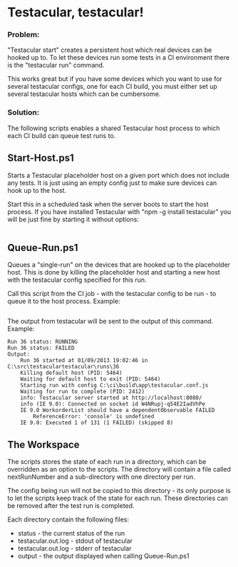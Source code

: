 # Testacular, testacular!

### Problem:
"Testacular start" creates a persistent host which real devices can be hooked up to.
To let these devices run some tests in a CI environment there is the "testacular run" command.

This works great but if you have some devices which you want to use for several testacular configs,
one for each CI build, you must either set up several testacular hosts which can be cumbersome.

### Solution:
The following scripts enables a shared Testacular host process to which each CI build can queue 
test runs to. 


## Start-Host.ps1

Starts a Testacular placeholder host on a given port which does not include any tests.
It is just using an empty config just to make sure devices can hook up to the host.

Start this in a scheduled task when the server boots to start the host process.
If you have installed Testacular with "npm -g install testacular" you will be just fine by starting it without options:

```.\Start-Host.ps1
```

## Queue-Run.ps1

Queues a "single-run" on the devices that are hooked up to the placeholder host.
This is done by killing the placeholder host and starting a new host with the testacular config specified for this run.

Call this script from the CI job - with the testacular config to be run - to queue it to the host process.
Example:

```Queue-Run.ps1 c:\ci\build\app\testacular.conf.js
```

The output from testacular will be sent to the output of this command.
Example:

```Run 36 is waiting for available executor
Run 36 status: RUNNING
Run 36 status: FAILED
Output:
    Run 36 started at 01/09/2013 19:02:46 in C:\src\testaculartestacular\runs\36
    Killing default host (PID: 5464)
    Waiting for default host to exit (PID: 5464)
    Starting run with config C:\ci\build\app\testacular.conf.js
    Waiting for run to complete (PID: 2412)
    info: Testacular server started at http://localhost:8080/
    info (IE 9.0): Connected on socket id W4NRupj-q54E2IadVhPe
    IE 9.0 WorkorderList should have a dependentObservable FAILED
        ReferenceError: 'console' is undefined
    IE 9.0: Executed 1 of 131 (1 FAILED) (skipped 8)
```

## The Workspace

The scripts stores the state of each run in a directory, which can be overridden as an option to the scripts.
The directory will contain a file called nextRunNumber and a sub-directory with one directory per run.

The config being run will not be copied to this directory - its only purpose is to let the 
scripts keep track of the state for each run. These directories can be removed after the test run is completed.

Each directory contain the following files:
* status - the current status of the run
* testacular.out.log - stdout of testacular
* testacular.out.log - stderr of testacular
* output - the output displayed when calling Queue-Run.ps1
